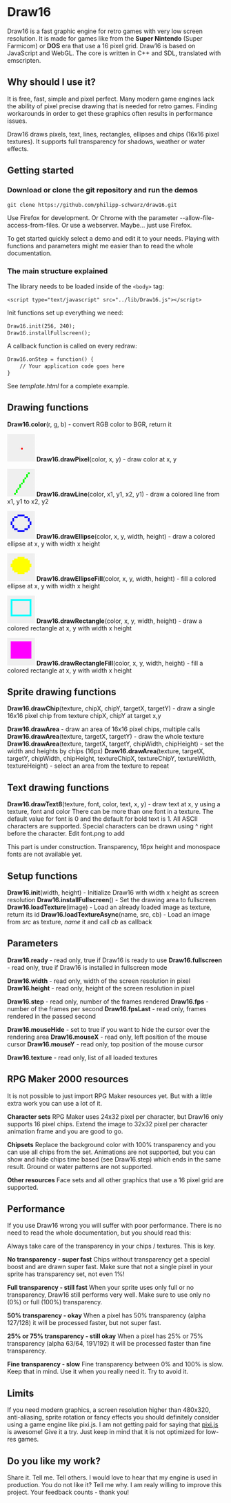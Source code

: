 # Draw16

Draw16 is a fast graphic engine for retro games with very low screen resolution. It is made for games like from the **Super Nintendo** (Super Farmicom) or **DOS** era that use a 16 pixel grid. Draw16 is based on JavaScript and WebGL. The core is written in C++ and SDL, translated with emscripten.

## Why should I use it?

It is free, fast, simple and pixel perfect. Many modern game engines lack the ability of pixel precise drawing that is needed for retro games. Finding workarounds in order to get these graphics often results in performance issues.

Draw16 draws pixels, text, lines, rectangles, ellipses and chips (16x16 pixel textures). It supports full transparency for shadows, weather or water effects.

## Getting started

### Download or clone the git repository and run the demos

    git clone https://github.com/philipp-schwarz/draw16.git

Use Firefox for development. Or Chrome with the parameter --allow-file-access-from-files. Or use a webserver. Maybe... just use Firefox.

To get started quickly select a demo and edit it to your needs. Playing with functions and parameters might me easier than to read the whole documentation.

### The main structure explained

The library needs to be loaded inside of the ```<body>``` tag:

    <script type="text/javascript" src="../lib/Draw16.js"></script>

Init functions set up everything we need:

	Draw16.init(256, 240);
	Draw16.installFullscreen();

A callback function is called on every redraw:

	Draw16.onStep = function() {
		// Your application code goes here
	}

See *template.html* for a complete example.

## Drawing functions

**Draw16.color**(r, g, b) - convert RGB color to BGR, return it

![Draw16.drawPixel](docimg/Draw16.drawPixel.png "drawPixel")
**Draw16.drawPixel**(color, x, y) - draw color at x, y

![Draw16.drawLine](docimg/Draw16.drawLine.png "drawLine")
**Draw16.drawLine**(color, x1, y1, x2, y1) - draw a colored line from x1, y1 to x2, y2

![Draw16.drawEllipse](docimg/Draw16.drawEllipse.png "drawEllipse")
**Draw16.drawEllipse**(color, x, y, width, height) - draw a colored ellipse at x, y with width x height

![Draw16.drawEllipseFill](docimg/Draw16.drawEllipseFill.png "drawEllipseFill")
**Draw16.drawEllipseFill**(color, x, y, width, height) - fill a colored ellipse at x, y with width x height

![Draw16.drawRectangle](docimg/Draw16.drawRectangle.png "drawRectangle")
**Draw16.drawRectangle**(color, x, y, width, height) - draw a colored rectangle at x, y with width x height

![Draw16.drawRectangleFill](docimg/Draw16.drawRectangleFill.png "drawRectangleFill")
**Draw16.drawRectangleFill**(color, x, y, width, height) - fill a colored rectangle at x, y with width x height

## Sprite drawing functions

**Draw16.drawChip**(texture, chipX, chipY, targetX, targetY) - draw a single 16x16 pixel chip from texture chipX, chipY at target x,y

**Draw16.drawArea** - draw an area of 16x16 pixel chips, multiple calls
**Draw16.drawArea**(texture, targetX, targetY) - draw the whole texture
**Draw16.drawArea**(texture, targetX, targetY, chipWidth, chipHeight) - set the width and heights by chips (16px)
**Draw16.drawArea**(texture, targetX, targetY, chipWidth, chipHeight, textureChipX, textureChipY, textureWidth, textureHeight) - select an area from the texture to repeat

## Text drawing functions

**Draw16.drawText8**(texture, font, color, text, x, y) - draw text at x, y using a texture, font and color
There can be more than one font in a texture. The default value for font is 0 and the default for bold text is 1.
All ASCII characters are supported. Special characters can be drawn using ^ right before the character. Edit font.png to add 

This part is under construction. Transparency, 16px height and monospace fonts are not available yet.

## Setup functions

**Draw16.init**(width, height) - Initialize Draw16 with width x height as screen resolution 
**Draw16.installFullscreen**() - Set the drawing area to fullscreen
**Draw16.loadTexture**(image) - Load an already loaded image as texture, return its id
**Draw16.loadTextureAsync**(name, src, cb) - Load an image from *src* as texture, *name* it and call *cb* as callback

## Parameters

**Draw16.ready** - read only, true if Draw16 is ready to use
**Draw16.fullscreen** - read only, true if Draw16 is installed in fullscreen mode

**Draw16.width** - read only, width of the screen resolution in pixel
**Draw16.height** - read only, height of the screen resolution in pixel

**Draw16.step** - read only, number of the frames rendered
**Draw16.fps** - number of the frames per second
**Draw16.fpsLast** - read only, frames rendered in the passed second

**Draw16.mouseHide** - set to true if you want to hide the cursor over the rendering area
**Draw16.mouseX** - read only, left position of the mouse cursor
**Draw16.mouseY** - read only, top position of the mouse cursor

**Draw16.texture** - read only, list of all loaded textures

## RPG Maker 2000 resources

It is not possible to just import RPG Maker resources yet. But with a little extra work you can use a lot of it.

**Character sets**
RPG Maker uses 24x32 pixel per character, but Draw16 only supports 16 pixel chips. Extend the image to 32x32 pixel per character animation frame and you are good to go.

**Chipsets**
Replace the background color with 100% transparency and you can use all chips from the set.
Animations are not supported, but you can show and hide chips time based (see Draw16.step) which ends in the same result.
Ground or water patterns are not supported.

**Other resources**
Face sets and all other graphics that use a 16 pixel grid are supported.

## Performance

If you use Draw16 wrong you will suffer with poor performance. There is no need to read the whole documentation, but you should read this:  

Always take care of the transparency in your chips / textures. This is key.

**No transparency - super fast**
Chips without transparency get a special boost and are drawn super fast. Make sure that not a single pixel in your sprite has transparency set, not even 1%!

**Full transparency - still fast**
When your sprite uses only full or no transparency, Draw16 still performs very well. Make sure to use only no (0%) or full (100%) transparency.

**50% transparency - okay**
When a pixel has 50% transparency (alpha 127/128) it will be processed faster, but not super fast.

**25% or 75% transparency - still okay**
When a pixel has 25% or 75% transparency (alpha 63/64, 191/192) it will be processed faster than fine transparency.

**Fine transparency - slow**
Fine transparency between 0% and 100% is slow. Keep that in mind. Use it when you really need it. Try to avoid it.

## Limits
If you need modern graphics, a screen resolution higher than 480x320, anti-aliasing, sprite rotation or fancy effects you should definitely consider using a game engine like pixi.js. I am not getting paid for saying that [pixi.js](http://www.pixijs.com/) is awesome! Give it a try. Just keep in mind that it is not optimized for low-res games.

## Do you like my work?
Share it. Tell me. Tell others. I would love to hear that my engine is used in production. You do not like it? Tell me why. I am realy willing to improve this project. Your feedback counts - thank you!
